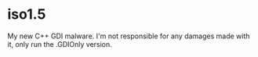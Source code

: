 # iso1.5
My new C++ GDI malware. I'm not responsible for any damages made with it, only run the .GDIOnly version.
